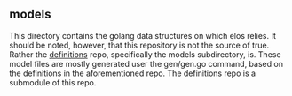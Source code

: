 models
------

This directory contains the golang data structures on which elos relies. It should be noted, however, that this repository is not the source of true. Rather the [definitions](https://github.com/elos/definitions) repo, specifically the models subdirectory, is. These model files are mostly generated user the gen/gen.go command, based on the definitions in the aforementioned repo. The definitions repo is a submodule of this repo.
